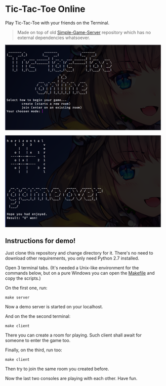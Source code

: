 # Tic-Tac-Toe Online

Play Tic-Tac-Toe with your friends on the Terminal.

> Made on top of old [Simple-Game-Server](https://github.com/Ganapati/Simple-Game-Server)
repository which has no external dependencies whatsoever.

![(main menu screenshot)](github_assets/main_menu.png)

![(game over screenshot)](github_assets/game_over.png)

## Instructions for demo!

Just clone this repository and change directory for it. There's no need to download other
requirements, you only need Python 2.7 installed.

Open 3 terminal tabs. (It's needed a Unix-like environment for the commands below, but
on a pure Windows you can open the [Makefile](Makefile) and copy the scripts.)

On the first one, run:
```
make server
```

Now a demo server is started on your localhost.

And on the the second terminal:
```
make client
```

There you can create a room for playing. Such client shall await for someone to enter
the game too.

Finally, on the third, run too:
```
make client
```

Then try to join the same room you created before.

Now the last two consoles are playing with each other. Have fun.

